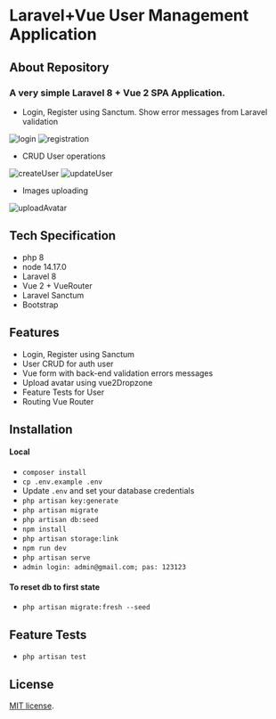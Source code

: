 # Laravel+Vue User Management Application

## About Repository

### A very simple Laravel 8 + Vue 2  SPA Application.
- Login, Register using Sanctum. Show error messages from Laravel validation

![login](https://user-images.githubusercontent.com/66250856/225461141-48346aa6-2af6-444a-8b93-5409df6c7fc9.jpg)
![registration](https://user-images.githubusercontent.com/66250856/225461153-c995abcc-d98e-4f45-b5ec-3e95ccb3eb6e.jpg)

- CRUD User operations

![createUser](https://user-images.githubusercontent.com/66250856/225462133-7757a8ba-b6dc-4ed5-8137-9f20667fcc4d.jpg)
![updateUser](https://user-images.githubusercontent.com/66250856/225462143-9d497425-7856-422d-b45f-0480f3472eb5.jpg)

- Images uploading 

![uploadAvatar](https://user-images.githubusercontent.com/66250856/225462151-fb29e070-cddb-4ff8-9b98-b2ec58f64f4a.jpg)


## Tech Specification
- php 8
- node 14.17.0
- Laravel 8
- Vue 2 + VueRouter
- Laravel Sanctum
- Bootstrap


## Features

- Login, Register using Sanctum
- User CRUD for auth user
- Vue form with back-end validation errors messages
- Upload avatar using vue2Dropzone
- Feature Tests for User
- Routing Vue Router

## Installation

#### Local
- `composer install`
- `cp .env.example .env`
- Update `.env` and set your database credentials
- `php artisan key:generate`
- `php artisan migrate`
- `php artisan db:seed`
- `npm install`
- `php artisan storage:link`
- `npm run dev`
- `php artisan serve`
- `admin login: admin@gmail.com; pas: 123123`

#### To reset db to first state

- `php artisan migrate:fresh --seed`

## Feature Tests

- `php artisan test`

## License

[MIT license](https://opensource.org/licenses/MIT).
